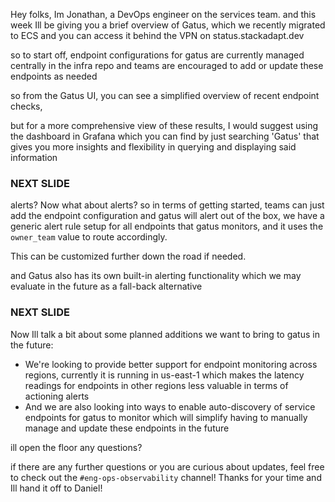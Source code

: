 Hey folks, Im Jonathan, a DevOps engineer on the services team. and this week Ill be giving you a brief overview of Gatus, which we recently migrated to ECS and you can access it behind the VPN on status.stackadapt.dev

so to start off, endpoint configurations for gatus are currently managed centrally in the infra repo and teams are encouraged to add or update these endpoints as needed

so from the Gatus UI, you can see a simplified overview of recent endpoint checks,

but for a more comprehensive view of these results, I would suggest using the dashboard in Grafana which you can find by just searching 'Gatus' that gives you more insights and flexibility in querying and displaying said information

### NEXT SLIDE

alerts?
Now what about alerts? so in terms of getting started, teams can just add the endpoint configuration and gatus will alert  out of the box, we have a generic alert rule setup for all endpoints that gatus monitors, and it uses the `owner_team` value to route accordingly. 

This can be customized further down the road if needed. 

and Gatus also has its own built-in alerting functionality which we may evaluate in the future as a fall-back alternative

### NEXT SLIDE

Now Ill talk a bit about some planned additions we want to bring to gatus in the future:

- We're looking to provide better support for endpoint monitoring across regions, currently it is running in us-east-1 which makes the latency readings for endpoints in other regions less valuable in terms of actioning alerts
- And we are also looking into ways to enable auto-discovery of service endpoints for gatus to monitor which will simplify having to manually manage and update these endpoints in the future

ill  open the floor any questions?

if there are any further questions or you are curious about updates, feel free to check out the `#eng-ops-observability` channel! Thanks for your time and Ill hand it off to Daniel!